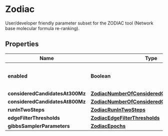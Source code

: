 

# Zodiac

User/developer friendly parameter subset for the ZODIAC tool (Network base molecular formula re-ranking).

## Properties

| Name | Type | Description | Notes |
|------------ | ------------- | ------------- | -------------|
|**enabled** | **Boolean** | tags whether the tool is enabled |  [optional] |
|**consideredCandidatesAt300Mz** | [**ZodiacNumberOfConsideredCandidatesAt300Mz**](ZodiacNumberOfConsideredCandidatesAt300Mz.md) |  |  [optional] |
|**consideredCandidatesAt800Mz** | [**ZodiacNumberOfConsideredCandidatesAt800Mz**](ZodiacNumberOfConsideredCandidatesAt800Mz.md) |  |  [optional] |
|**runInTwoSteps** | [**ZodiacRunInTwoSteps**](ZodiacRunInTwoSteps.md) |  |  [optional] |
|**edgeFilterThresholds** | [**ZodiacEdgeFilterThresholds**](ZodiacEdgeFilterThresholds.md) |  |  [optional] |
|**gibbsSamplerParameters** | [**ZodiacEpochs**](ZodiacEpochs.md) |  |  [optional] |



